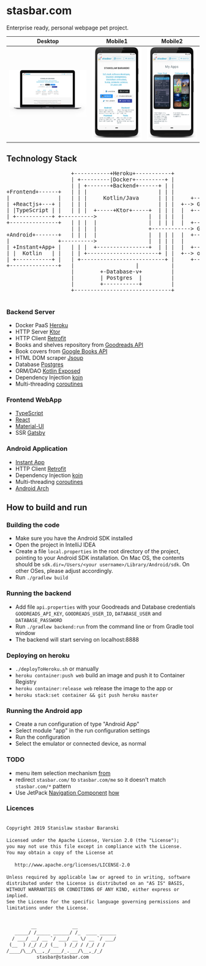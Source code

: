 # stasbar.com

Enterprise ready, personal webpage pet project.

| Desktop                                                                | Mobile1                                                                    | Mobile2                                                                    |
| ---------------------------------------------------------------------- | -------------------------------------------------------------------------- | -------------------------------------------------------------------------- |
| ![Desktop Screen](frontend/src/assets/png/MyWebsite/WebsiteFramed.png) | ![Desktop Screen](frontend/src/assets/png/MyWebsite/AndroidApp1Framed.png) | ![Desktop Screen](frontend/src/assets/png/MyWebsite/AndroidApp2Framed.png) |

## Technology Stack

<pre>
                    +-----------+Heroku+-----------+
                    | +---------|Docker+---------+ |
                    | | +-------+Backend+------+ | |
+Frontend+------+   | | |                      | | |
|               |   | | |     Kotlin/Java      | | |     +-------------+
| +Reactjs+---+ |   | | |                      | | |  +--> Google|Books|
| |TypeScript | |   | | |  +-----+Ktor+-----+  | | |  |  +-------------+
| +-----------+ +---------->                |  | | |  |
+---------------+   | | |  |                |  | | |  |  +----------+
                    | | |  |                +------------> Goodreads|
+Android+-------+   | | |  |                |  | | |  |  +----------+
|               +---------->                |  | | |  |
| +Instant+App+ |   | | |  +----------------+  | | |  |  +------------+
| |  Kotlin   | |   | | +----------------------+ | |  +--> openlibrary|
| +-----------+ |   | +--------------------------+ |     +------------+
+---------------+   |                   |          |
                    |        +-Database-v+         |
                    |        | Postgres  |         |
                    |        +-----------+         |
                    +------------------------------+

</pre>

### Backend Server

- Docker PaaS [Heroku](heroku.com)
- HTTP Server [Ktor](https://github.com/ktorio/ktor)
- HTTP Client [Retrofit](https://github.com/square/retrofit)
- Books and shelves repository from [Goodreads API](https://www.goodreads.com/api)
- Book covers from [Google Books API](https://developers.google.com/books)
- HTML DOM scraper [Jsoup](https://github.com/jhy/jsoup)
- Database [Postgres](https://www.postgresql.org/)
- ORM/DAO [Kotlin Exposed](https://github.com/JetBrains/Exposed)
- Dependency Injection [koin](https://github.com/InsertKoinIO/koin)
- Multi-threading [coroutines](https://github.com/Kotlin/kotlinx.coroutines)

### Frontend WebApp

- [TypeScript](https://www.typescriptlang.org/)
- [React](https://github.com/facebook/react)
- [Material-UI](https://material-ui.com/)
- SSR [Gatsby](https://www.gatsbyjs.org/)

### Android Application

- [Instant App](https://developer.android.com/topic/google-play-instant/)
- HTTP Client [Retrofit](https://github.com/square/retrofit)
- Dependency Injection [koin](https://github.com/InsertKoinIO/koin)
- Multi-threading [coroutines](https://github.com/Kotlin/kotlinx.coroutines)
- [Android Arch](https://developer.android.com/topic/libraries/architecture/)

## How to build and run

### Building the code

- Make sure you have the Android SDK installed
- Open the project in IntelliJ IDEA
- Create a file `local.properties` in the root directory of the project,
  pointing to your Android SDK installation. On Mac OS, the contents should be
  `sdk.dir=/Users/<your username>/Library/Android/sdk`. On other OSes, please
  adjust accordingly.
- Run `./gradlew build`

### Running the backend

- Add file `api.properties` with your Goodreads and Database credentials
  `GOODREADS_API_KEY`, `GOODREADS_USER_ID`, `DATABASE_USER` and
  `DATABASE_PASSWORD`
- Run `./gradlew backend:run` from the command line or from Gradle tool window
- The backend will start serving on localhost:8888

### Deploying on heroku

- `./deployToHeroku.sh`
  or manually
- `heroku container:push web` build an image and push it to Container Registry
- `heroku container:release web` release the image to the app
  or
- `heroku stack:set container && git push heroku master`

### Running the Android app

- Create a run configuration of type "Android App"
- Select module "app" in the run configuration settings
- Run the configuration
- Select the emulator or connected device, as normal

### TODO

- menu item selection mechanism
  [from](https://github.com/google/iosched/blob/65ac452d9c722c84480756ba6218d1062c8f2387/android/src/main/java/com/google/samples/apps/iosched/ui/BaseActivity.java)
- redirect `stasbar.com/` to `stasbar.com/me` so it doesn't match
  `stasbar.com/*` pattern
- Use JetPack [Navigation
  Component](https://developer.android.com/guide/navigation)
  [how](https://www.youtube.com/watch?v=JFGq0asqSuA)

### Licences

```text

Copyright 2019 Stanislaw stasbar Baranski

Licensed under the Apache License, Version 2.0 (the "License");
you may not use this file except in compliance with the License.
You may obtain a copy of the License at

   http://www.apache.org/licenses/LICENSE-2.0

Unless required by applicable law or agreed to in writing, software
distributed under the License is distributed on an "AS IS" BASIS,
WITHOUT WARRANTIES OR CONDITIONS OF ANY KIND, either express or implied.
See the License for the specific language governing permissions and
limitations under the License.


         __             __
   _____/ /_____ ______/ /_  ____ ______
  / ___/ __/ __ `/ ___/ __ \/ __ `/ ___/
 (__  ) /_/ /_/ (__  ) /_/ / /_/ / /
/____/\__/\__,_/____/_.___/\__,_/_/
           stasbar@stasbar.com
```
